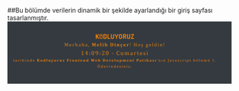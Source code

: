 ##Bu bölümde verilerin dinamik bir şekilde ayarlandığı bir giriş sayfası tasarlanmıştır.
![img](/img/1.png)